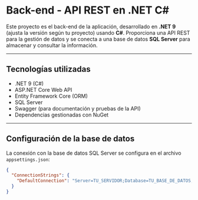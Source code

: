 # Back-end - API REST en .NET C#

Este proyecto es el back-end de la aplicación, desarrollado en **.NET 9** (ajusta la versión según tu proyecto) usando **C#**. Proporciona una API REST para la gestión de datos y se conecta a una base de datos **SQL Server** para almacenar y consultar la información.

---

## Tecnologías utilizadas

- .NET 9 (C#)
- ASP.NET Core Web API
- Entity Framework Core (ORM)
- SQL Server
- Swagger (para documentación y pruebas de la API)
- Dependencias gestionadas con NuGet

---

## Configuración de la base de datos

La conexión con la base de datos SQL Server se configura en el archivo `appsettings.json`:

```json
{
  "ConnectionStrings": {
    "DefaultConnection": "Server=TU_SERVIDOR;Database=TU_BASE_DE_DATOS;User Id=TU_USUARIO;Password=TU_CONTRASEÑA;"
  }
}

